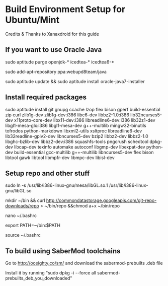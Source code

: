 Build Environment Setup for Ubuntu/Mint
==========================================
Credits & Thanks to Xanaxdroid for this guide


If you want to use Oracle Java
------------------------------
sudo aptitude purge openjdk-* icedtea-* icedtea6-*

sudo add-apt-repository ppa:webupd8team/java

sudo aptitude update && sudo aptitude install oracle-java7-installer

Install required packages
-------------------------
sudo aptitude install git gnupg ccache lzop flex bison gperf build-essential zip curl zlib1g-dev zlib1g-dev:i386 libc6-dev libbz2-1.0:i386 lib32ncurses5-dev x11proto-core-dev libx11-dev:i386 libreadline6-dev:i386 lib32z1-dev libgl1-mesa-glx:i386 libgl1-mesa-dev g++-multilib mingw32-binutils tofrodos python-markdown libxml2-utils xsltproc libreadline6-dev lib32readline-gplv2-dev libncurses5-dev bzip2 libbz2-dev libbz2-1.0 libghc-bzlib-dev libbz2-dev:i386 squashfs-tools pngcrush schedtool dpkg-dev libcap-dev texinfo automake autoconf libgmp-dev libexpat-dev python-dev build-essential gcc-multilib g++-multilib libncurses5-dev flex bison libtool gawk libtool libmpfr-dev libmpc-dev libisl-dev

Setup repo and other stuff
--------------------------
sudo ln -s /usr/lib/i386-linux-gnu/mesa/libGL.so.1 /usr/lib/i386-linux-gnu/libGL.so

mkdir ~/bin && curl http://commondatastorage.googleapis.com/git-repo-downloads/repo > ~/bin/repo &&chmod a+x ~/bin/repo

nano ~/.bashrc

export PATH=~/bin:$PATH

source ~/.bashrc

To build using SaberMod toolchains
----------------------------------

Go to http://oceighty.co/sm/ and download the sabermod-prebuilts .deb file

Install it by running "sudo dpkg -i --force all sabermod-prebuilts_deb_you_downloaded"
